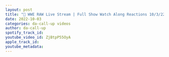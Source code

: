 ```yaml
---
layout: post
title: "🔴 WWE RAW Live Stream | Full Show Watch Along Reactions 10/3/22"
date: 2022-10-03
categories: da-call-up videos
author: da-call-up
spotify_track_id: 
youtube_video_id: ZjBtpP55OyA
apple_track_id: 
youtube_metadata: 
---
```

